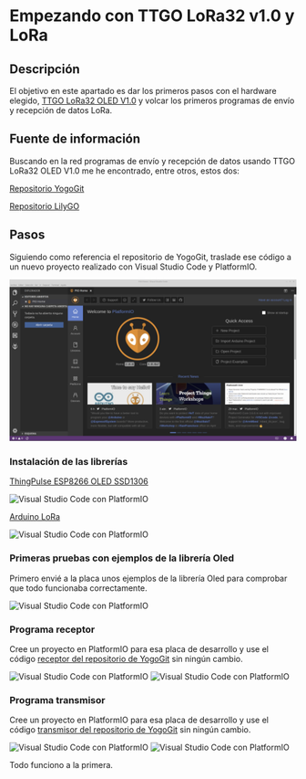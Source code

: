 # Empezando con TTGO LoRa32 v1.0 y LoRa

## Descripción

El objetivo en este apartado es dar los primeros pasos con el hardware elegido, [TTGO LoRa32 OLED V1.0](https://tienda.bricogeek.com/arduino-compatibles/1122-ttgo-lora32-esp32-con-oled-900-mhz.html) y volcar los primeros programas de envío y recepción de datos LoRa.


## Fuente de información 

Buscando en la red programas de envío y recepción de datos usando TTGO LoRa32 OLED V1.0 me he encontrado, entre otros, estos dos:  

[Repositorio YogoGit](https://github.com/YogoGit/TTGO-LORA32-V1.0)

[Repositorio LilyGO](https://github.com/LilyGO/TTGO-LORA32-V2.0/tree/LilyGO-868-V1.0)  


## Pasos

Siguiendo como referencia el repositorio de YogoGit, traslade ese código a un nuevo proyecto realizado con Visual Studio Code y PlatformIO.

![Visual Studio Code con PlatformIO](https://raw.githubusercontent.com/makers-bierzo/TTN-Bierzo/master/TTN_Microcontrolador/LoRa/TTGO_LoRa32_OLED_V1.0/Img/Cap_01.png)


### Instalación de las librerías 

[ThingPulse ESP8266 OLED SSD1306](https://github.com/ThingPulse/esp8266-oled-ssd1306)

![Visual Studio Code con PlatformIO](/ruta/a/la/imagen.jpg)


[Arduino LoRa](https://github.com/sandeepmistry/arduino-LoRa)

![Visual Studio Code con PlatformIO](/ruta/a/la/imagen.jpg)


### Primeras pruebas con ejemplos de la librería Oled 

Primero envié a la placa unos ejemplos de la librería Oled para comprobar que todo funcionaba correctamente. 

![Visual Studio Code con PlatformIO](/ruta/a/la/imagen.jpg)


### Programa receptor 

Cree un proyecto en PlatformIO para esa placa de desarrollo y use el código [receptor del repositorio de YogoGit](https://github.com/YogoGit/TTGO-LORA32-V1.0/tree/master/Receiver) sin ningún cambio. 

![Visual Studio Code con PlatformIO](/ruta/a/la/imagen.jpg)
![Visual Studio Code con PlatformIO](/ruta/a/la/imagen.jpg)


### Programa transmisor

Cree un proyecto en PlatformIO para esa placa de desarrollo y use el código [transmisor del repositorio de YogoGit](https://github.com/YogoGit/TTGO-LORA32-V1.0/tree/master/Transmitter) sin ningún cambio.

![Visual Studio Code con PlatformIO](/ruta/a/la/imagen.jpg)
![Visual Studio Code con PlatformIO](/ruta/a/la/imagen.jpg)


Todo funciono a la primera.  






















